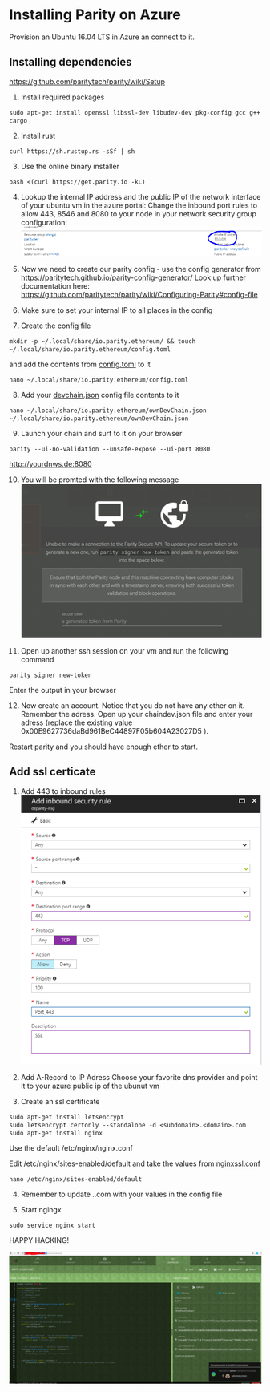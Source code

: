 # Installing Parity on Azure

Provision an Ubuntu 16.04 LTS in Azure an connect to it.

## Installing dependencies
https://github.com/paritytech/parity/wiki/Setup

1. Install required packages
~~~
sudo apt-get install openssl libssl-dev libudev-dev pkg-config gcc g++ cargo
~~~

2. Install rust
~~~
curl https://sh.rustup.rs -sSf | sh
~~~

3. Use the online binary installer
~~~
bash <(curl https://get.parity.io -kL)
~~~

4. Lookup the internal IP address and the public IP of the network interface of your ubuntu vm in the azure portal:
Change the inbound port rules to allow 443, 8546 and 8080 to your node in your network security group configuration:
![](/img/2017-10-13-08-29-11.png)

5. Now we need to create our parity config - use the config generator from https://paritytech.github.io/parity-config-generator/ 
Look up further documentation here:
https://github.com/paritytech/parity/wiki/Configuring-Parity#config-file


6. Make sure to set your internal IP to all places in the config

7. Create the config file
~~~
mkdir -p ~/.local/share/io.parity.ethereum/ && touch ~/.local/share/io.parity.ethereum/config.toml
~~~

and add the contents from [config.toml](https://raw.githubusercontent.com/denniszielke/ethereum_lab/master/parity/config.toml) to it

~~~
nano ~/.local/share/io.parity.ethereum/config.toml
~~~

8. Add your [devchain.json](https://raw.githubusercontent.com/denniszielke/ethereum_lab/master/parity/devChain.json) config file contents to it

~~~
nano ~/.local/share/io.parity.ethereum/ownDevChain.json
~/.local/share/io.parity.ethereum/ownDevChain.json
~~~

9. Launch your chain and surf to it on your browser
~~~
parity --ui-no-validation --unsafe-expose --ui-port 8080
~~~

http://yourdnws.de:8080

10. You will be promted with the following message
![](/img/2017-10-13-11-32-02.png)

11. Open up another ssh session on your vm and run the following command
~~~
parity signer new-token
~~~

Enter the output in your browser

12. Now create an account. Notice that you do not have any ether on it.
Remember the adress. Open up your chaindev.json file and enter your adress (replace the existing value 0x00E9627736daBd961BeC44897F05b604A23027D5 ).

Restart parity and you should have enough ether to start.

## Add ssl certicate

1. Add 443 to inbound rules
![](/img/2017-10-13-09-31-29.png)

2. Add A-Record to IP Adress
Choose your favorite dns provider and point it to your azure public ip of the ubunut vm

3. Create an ssl certificate
```
sudo apt-get install letsencrypt
sudo letsencrypt certonly --standalone -d <subdomain>.<domain>.com
sudo apt-get install nginx
```

Use the default /etc/nginx/nginx.conf

Edit /etc/nginx/sites-enabled/default and take the values from [nginxssl.conf](https://raw.githubusercontent.com/denniszielke/ethereum_lab/master/parity/nginxssl.conf)
~~~
nano /etc/nginx/sites-enabled/default
~~~

4. Remember to update <subdomain>.<domain>.com with your values in the config file

5. Start ngingx
~~~
sudo service nginx start
~~~

HAPPY HACKING!

![](/img/2017-10-13-11-57-16.png)
